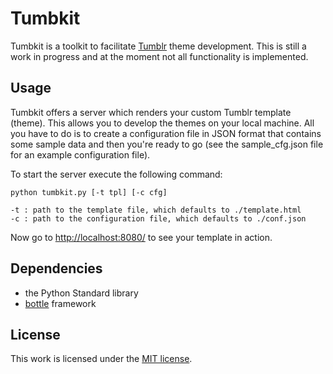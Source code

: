 Tumbkit
=======

Tumbkit is a toolkit to facilitate [Tumblr][t] theme development. This is still
a work in progress and at the moment not all functionality is implemented.


Usage
-----

Tumbkit offers a server which renders your custom Tumblr template (theme).
This allows you to develop the themes on your local machine. All you have
to do is to create a configuration file in JSON format that contains some
sample data and then you're ready to go (see the sample_cfg.json file for
an example configuration file).

To start the server execute the following command:

    python tumbkit.py [-t tpl] [-c cfg]

    -t : path to the template file, which defaults to ./template.html
    -c : path to the configuration file, which defaults to ./conf.json

Now go to [http://localhost:8080/](http://localhost:8080/) to see your template
in action.

Dependencies
------------

* the Python Standard library
* [bottle][b] framework

License
-------

This work is licensed under the [MIT license][m].


[t]:http://www.tumblr.com/
[m]:http://www.opensource.org/licenses/mit-license.php
[b]:http://github.com/defnull/bottle
